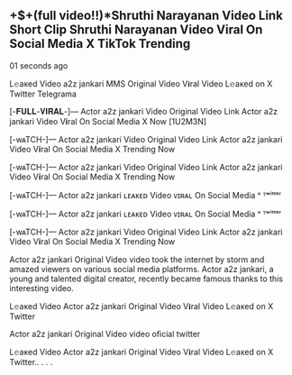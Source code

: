 <h2>+$+(full video!!)*Shruthi Narayanan Video Link Short Clip Shruthi Narayanan Video Viral On Social Media X TikTok Trending</h2>

01 seconds ago

L𝚎aᴋed Video a2z jankari MMS Original Video V𝐢ral Video L𝚎aᴋed on X Twitter Telegrama

[-𝐅𝐔𝐋𝐋-𝐕𝐈𝐑𝐀𝐋-]— Actor a2z jankari Video Original Video Link Actor a2z jankari Video V𝐢ral On Social Media X Now [1U2M3N]

[-wᴀTCH-]— Actor a2z jankari Video Original Video Link Actor a2z jankari Video V𝐢ral On Social Media X Trending Now

[-wᴀTCH-]— Actor a2z jankari Video Original Video Link Actor a2z jankari Video V𝐢ral On Social Media X Trending Now

[-wᴀTCH-]— Actor a2z jankari ʟᴇᴀᴋᴇᴅ Video ᴠɪʀᴀʟ On Social Media ˣ ᵀʷⁱᵗᵗᵉʳ

[-wᴀTCH-]— Actor a2z jankari ʟᴇᴀᴋᴇᴅ Video ᴠɪʀᴀʟ On Social Media ˣ ᵀʷⁱᵗᵗᵉʳ

[-wᴀTCH-]— Actor a2z jankari Video Original Video Link Actor a2z jankari Video V𝐢ral On Social Media X Trending Now

Actor a2z jankari Original Video video took the internet by storm and amazed viewers on various social media platforms. Actor a2z jankari, a young and talented digital creator, recently became famous thanks to this interesting video.

L𝚎aᴋed Video Actor a2z jankari Original Video V𝐢ral Video L𝚎aᴋed on X Twitter

Actor a2z jankari Original Video video oficial twitter

L𝚎aᴋed Video Actor a2z jankari Original Video V𝐢ral Video L𝚎aᴋed on X Twitter.. . . .
